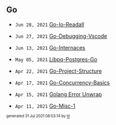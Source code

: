 ## Go


* <code>Jun 28, 2021</code> [Go-Io-Readall](2021-06-28T21-34-12-go-io-readall.md)
* <code>Jun 27, 2021</code> [Go-Debugging-Vscode](2021-06-27T20-52-11-go-debugging-vscode.md)
* <code>Jun 13, 2021</code> [Go-Internaces](2021-06-13T00-57-54-go-internaces.md)

* <code>May 05, 2021</code> [Libpq-Postgres-Go](2021-05-05T17-15-06-libpq-postgres-go.md)

* <code>Apr 22, 2021</code> [Go-Project-Structure](2021-04-22T10-43-37-go-project-structure.md)
* <code>Apr 17, 2021</code> [Go-Concurrency-Basics](2021-04-17T09-07-11-go-concurrency-basics.md)
* <code>Apr 15, 2021</code> [Golang Error Unwrap](2021-04-15T20-03-55-golang-error-unwrap.md)
* <code>Apr 11, 2021</code> [Go-Misc-1](2021-04-11T21-06-05-go-misc-1.md)

<sup><sub>generated 31 Jul 2021 08:53:14 by <a href='https://github.com/senorprogrammer/til'>til</a></sub></sup>
